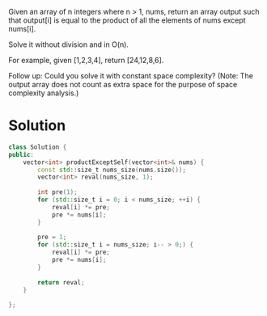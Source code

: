 Given an array of n integers where n > 1, nums, return an array output such that output[i] is equal to the product of all the elements of nums except nums[i].

Solve it without division and in O(n).

For example, given [1,2,3,4], return [24,12,8,6].

Follow up:
Could you solve it with constant space complexity? (Note: The output array does not count as extra space for the purpose of space complexity analysis.)

# Solution
  
```cpp
class Solution {
public:
    vector<int> productExceptSelf(vector<int>& nums) {
        const std::size_t nums_size(nums.size());
        vector<int> reval(nums_size, 1);
        
        int pre(1);
        for (std::size_t i = 0; i < nums_size; ++i) {
            reval[i] *= pre;
            pre *= nums[i];
        }
        
        pre = 1;
        for (std::size_t i = nums_size; i-- > 0;) {
            reval[i] *= pre;
            pre *= nums[i];
        }
        
        return reval;
    }
    
};
```

